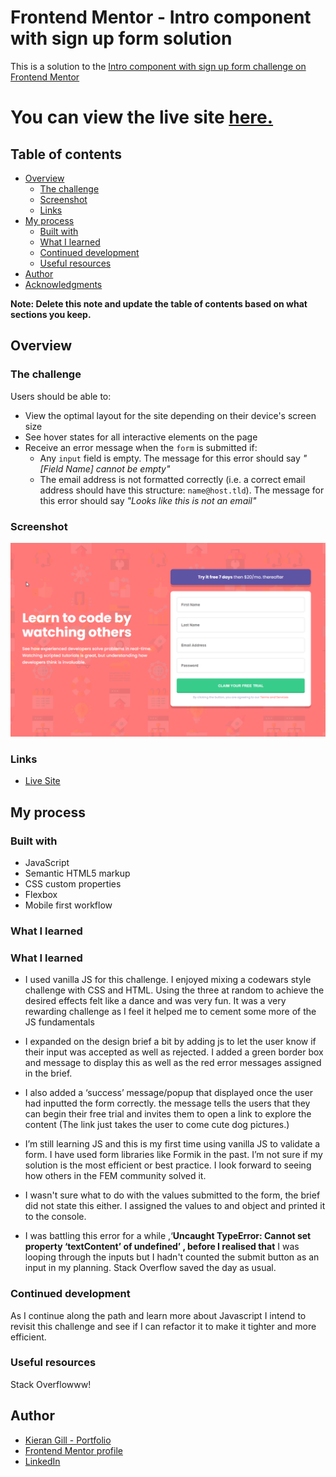 # Frontend Mentor - Intro component with sign up form solution

This is a solution to the [Intro component with sign up form challenge on Frontend Mentor](https://www.frontendmentor.io/challenges/intro-component-with-signup-form-5cf91bd49edda32581d28fd1)

# You can view the live site [here.](https://kieran-gill-intro-component-sign-up.vercel.app/)

## Table of contents

- [Overview](#overview)
  - [The challenge](#the-challenge)
  - [Screenshot](#screenshot)
  - [Links](#links)
- [My process](#my-process)
  - [Built with](#built-with)
  - [What I learned](#what-i-learned)
  - [Continued development](#continued-development)
  - [Useful resources](#useful-resources)
- [Author](#author)
- [Acknowledgments](#acknowledgments)

**Note: Delete this note and update the table of contents based on what sections you keep.**

## Overview

### The challenge

Users should be able to:

- View the optimal layout for the site depending on their device's screen size
- See hover states for all interactive elements on the page
- Receive an error message when the `form` is submitted if:
  - Any `input` field is empty. The message for this error should say _"[Field Name] cannot be empty"_
  - The email address is not formatted correctly (i.e. a correct email address should have this structure: `name@host.tld`). The message for this error should say _"Looks like this is not an email"_

### Screenshot

![](./images/screenshot.png)

### Links

- [Live Site](https://kieran-gill-intro-component-sign-up.vercel.app/)

## My process

### Built with

- JavaScript
- Semantic HTML5 markup
- CSS custom properties
- Flexbox
- Mobile first workflow

### What I learned

### What I learned

- I used vanilla JS for this challenge. I enjoyed mixing a codewars style challenge with CSS and HTML. Using the three at random to achieve the desired effects felt like a dance and was very fun. It was a very rewarding challenge as I feel it helped me to cement some more of the JS fundamentals

- I expanded on the design brief a bit by adding js to let the user know if their input was accepted as well as rejected. I added a green border box and message to display this as well as the red error messages assigned in the brief.

- I also added a ‘success’ message/popup that displayed once the user had inputted the form correctly. the message tells the users that they can begin their free trial and invites them to open a link to explore the content (The link just takes the user to come cute dog pictures.)

- I’m still learning JS and this is my first time using vanilla JS to validate a form. I have used form libraries like Formik in the past. I’m not sure if my solution is the most efficient or best practice. I look forward to seeing how others in the FEM community solved it.

- I wasn't sure what to do with the values submitted to the form, the brief did not state this either. I assigned the values to and object and printed it to the console.

- I was battling this error for a while ,‘**Uncaught TypeError: Cannot set property ‘textContent’ of undefined’ , before I realised that** I was looping through the inputs but I hadn't counted the submit button as an input in my planning. Stack Overflow saved the day as usual.

### Continued development

As I continue along the path and learn more about Javascript I intend to revisit this challenge and see if I can refactor it to make it tighter and more efficient.

### Useful resources

Stack Overflowww!

## Author

- [Kieran Gill - Portfolio ](https://kieran-gill-portfolio.netlify.app/)
- [Frontend Mentor profile](hhttps://www.frontendmentor.io/profile/KieranWebDev)
- [LinkedIn](www.linkedin.com/in/kieran-gill)
